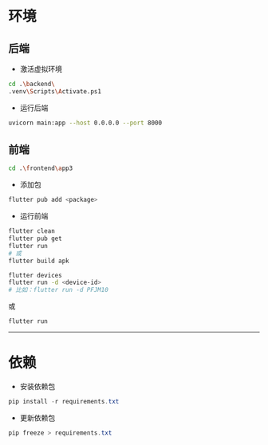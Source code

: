 
# 环境
## 后端
- 激活虚拟环境
``` bash
cd .\backend\
.venv\Scripts\Activate.ps1
```

- 运行后端
``` bash
uvicorn main:app --host 0.0.0.0 --port 8000
```

## 前端

``` bash
cd .\frontend\app3
```

- 添加包
```bash
flutter pub add <package>
```

- 运行前端

``` bash
flutter clean
flutter pub get
flutter run 
# 或
flutter build apk
```


``` bash
flutter devices
flutter run -d <device-id>
# 比如：flutter run -d PFJM10
```

或
```
flutter run
```


---
# 依赖
- 安装依赖包

```powershell
pip install -r requirements.txt
```
- 更新依赖包

```powershell
pip freeze > requirements.txt
```


